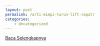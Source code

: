 ```yaml
---
layout: post
permalink: /arti-mimpi-turun-lift-cepat/
categories:
    - Uncategorized
---
```


[Baca Selengkapnya](/08)